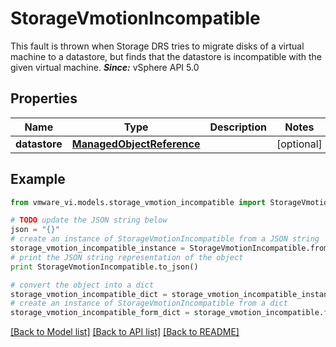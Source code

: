 # StorageVmotionIncompatible

This fault is thrown when Storage DRS tries to migrate disks of a virtual machine to a datastore, but finds that the datastore is incompatible with the given virtual machine.  ***Since:*** vSphere API 5.0 

## Properties
Name | Type | Description | Notes
------------ | ------------- | ------------- | -------------
**datastore** | [**ManagedObjectReference**](ManagedObjectReference.md) |  | [optional] 

## Example

```python
from vmware_vi.models.storage_vmotion_incompatible import StorageVmotionIncompatible

# TODO update the JSON string below
json = "{}"
# create an instance of StorageVmotionIncompatible from a JSON string
storage_vmotion_incompatible_instance = StorageVmotionIncompatible.from_json(json)
# print the JSON string representation of the object
print StorageVmotionIncompatible.to_json()

# convert the object into a dict
storage_vmotion_incompatible_dict = storage_vmotion_incompatible_instance.to_dict()
# create an instance of StorageVmotionIncompatible from a dict
storage_vmotion_incompatible_form_dict = storage_vmotion_incompatible.from_dict(storage_vmotion_incompatible_dict)
```
[[Back to Model list]](../README.md#documentation-for-models) [[Back to API list]](../README.md#documentation-for-api-endpoints) [[Back to README]](../README.md)



